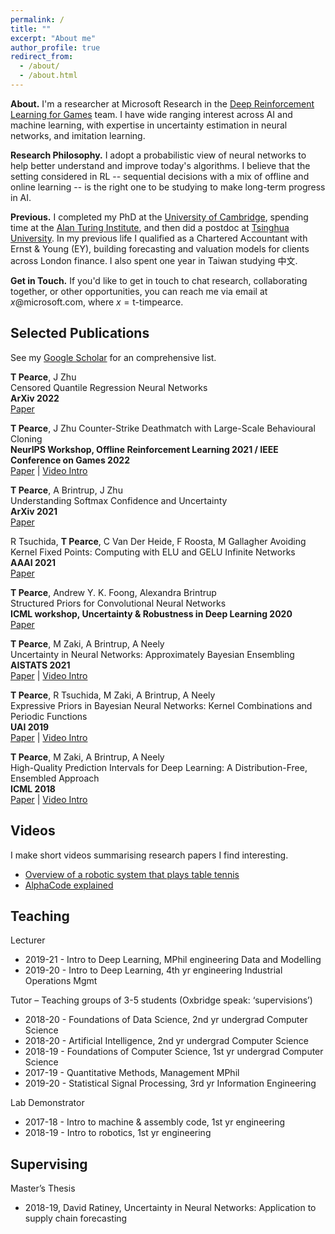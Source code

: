 ```yaml
---
permalink: /
title: ""
excerpt: "About me"
author_profile: true
redirect_from: 
  - /about/
  - /about.html
---
```


<!-- ## About ## -->
__About.__ I'm a researcher at Microsoft Research in the [Deep Reinforcement Learning for Games](https://www.microsoft.com/en-us/research/group/deep-reinforcement-learning/) team. I have wide ranging interest across AI and machine learning, with expertise in uncertainty estimation in neural networks, and imitation learning.

<!-- having worked on  uncertainty estimation in neural networks, Bayesian deep learning, survival analysis, behavioural cloning for video games, the exploration/exploitation dilemma, and algorithmic music composition. -->

__Research Philosophy.__ I adopt a probabilistic view of neural networks to help better understand and improve today's algorithms. I believe that the setting considered in RL -- sequential decisions with a mix of offline and online learning -- is the right one to be studying to make long-term progress in AI.

<!-- In general my research follows two philosophies; 1) Analysing and designing neural networks from a probabilistic view o -->

<!-- and am particularly drawn to the probabilistic view of learning with neural networks, and building RL agents. -->

__Previous.__ I completed my PhD at the [University of Cambridge](https://www.ifm.eng.cam.ac.uk/research/manufacturing-analytics/), spending time at the [Alan Turing Institute](https://www.turing.ac.uk/), and then did a postdoc at [Tsinghua University](https://ml.cs.tsinghua.edu.cn/). In my previous life I qualified as a Chartered Accountant with Ernst & Young (EY), building forecasting and valuation models for clients across London finance. I also spent one year in Taiwan studying 中文.

__Get in Touch.__ If you'd like to get in touch to chat research, collaborating together, or other opportunities, you can reach me via email at $x$@microsoft.com, where $x=\text{t-timpearce}$.

<!-- where my research explored how to get better uncertainty estimates from deep neural networks. I continued to explore this in my Postdoc at [Tsinghua University](https://ml.cs.tsinghua.edu.cn/), where I also began building behavioural  -->

<!-- In particular focusing on ensembling methods, and priors in Bayesian neural networks.  -->

<!-- I'm a 4th year engineering PhD at the University of Cambridge, having spent time at the [Alan Turing Institute](https://en.wikipedia.org/wiki/Alan_Turing_Institute).  -->

<!-- I completed an internship in reinforcement learning at [PROWLER.io/Secondmind](https://www.secondmind.ai/) and in causal ML at [FDL](https://frontierdevelopmentlab.org/) (NASA research accelerator). -->

## Selected Publications ## 

See my [Google Scholar](https://scholar.google.co.uk/citations?hl=en&user=09k1kdQAAAAJ&view_op=list_works&sortby=pubdate) for an comprehensive list.  

__T Pearce__, J Zhu  
Censored Quantile Regression Neural Networks  
__ArXiv 2022__  
[Paper](https://arxiv.org/abs/2205.13496)  

__T Pearce__, J Zhu
Counter-Strike Deathmatch with Large-Scale Behavioural Cloning  
__NeurIPS Workshop, Offline Reinforcement Learning 2021 / IEEE Conference on Games 2022__  
[Paper](https://arxiv.org/abs/2104.04258) | [Video Intro](https://youtu.be/rnz3lmfSHv0)  

__T Pearce__, A Brintrup, J Zhu  
Understanding Softmax Confidence and Uncertainty   
__ArXiv 2021__  
[Paper](https://arxiv.org/abs/1810.05546) 

R Tsuchida, __T Pearce__, C Van Der Heide, F Roosta, M Gallagher
Avoiding Kernel Fixed Points: Computing with ELU and GELU Infinite Networks  
__AAAI 2021__  
[Paper](https://arxiv.org/abs/2002.08517)  

__T Pearce__, Andrew Y. K. Foong, Alexandra Brintrup  
Structured Priors for Convolutional Neural Networks  
__ICML workshop, Uncertainty & Robustness in Deep Learning 2020__  
[Paper](https://arxiv.org/abs/2007.14235)  

__T Pearce__, M Zaki, A Brintrup, A Neely  
Uncertainty in Neural Networks: Approximately Bayesian Ensembling  
__AISTATS 2021__  
[Paper](https://arxiv.org/abs/1810.05546) | [Video Intro](https://youtu.be/eBKqvgecRjc)  

__T Pearce__, R Tsuchida, M Zaki, A Brintrup, A Neely  
Expressive Priors in Bayesian Neural Networks: Kernel Combinations and Periodic Functions  
__UAI 2019__  
[Paper](https://arxiv.org/abs/1905.06076) | [Video Intro](https://youtu.be/D5pfY12BuyA)  

__T Pearce__, M Zaki, A Brintrup, A Neely  
High-Quality Prediction Intervals for Deep Learning: A Distribution-Free, Ensembled Approach   
__ICML 2018__  
[Paper](https://arxiv.org/abs/1802.07167) | [Video Intro](https://crossminds.ai/video/high-quality-prediction-intervals-for-deep-learning-a-distribution-free-ensembled-approach-6064c11294c854625bdac99b/)  


## Videos ##

I make short videos summarising research papers I find interesting.

* [Overview of a robotic system that plays table tennis](https://youtu.be/ktkbxWcYiF8)  
* [AlphaCode explained](https://youtu.be/YjsoN5aJChA)  


## Teaching ##
Lecturer  
* 2019-21 	- Intro to Deep Learning, 		      	MPhil engineering Data and Modelling
*	2019-20 	- Intro to Deep Learning, 		      	4th yr engineering Industrial Operations Mgmt

Tutor – Teaching groups of 3-5 students (Oxbridge speak: ‘supervisions’)  
*	2018-20 	- Foundations of Data Science, 	      	2nd yr undergrad Computer Science
*	2018-20 	- Artificial Intelligence, 		      	2nd yr undergrad Computer Science
*	2018-19 	- Foundations of Computer Science,   	1st yr undergrad Computer Science
*	2017-19	- Quantitative Methods, 			Management MPhil
*	2019-20 	- Statistical Signal Processing, 	       	3rd yr Information Engineering

Lab Demonstrator  
*	2017-18 	- Intro to machine & assembly code, 	1st yr engineering
*	2018-19 	- Intro to robotics,				1st yr engineering

## Supervising ##

Master’s Thesis
*	2018-19, David Ratiney, Uncertainty in Neural Networks: Application to supply chain forecasting



